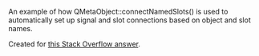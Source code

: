 An example of how QMetaObject::connectNamedSlots() is used to automatically
set up signal and slot connections based on object and slot names.

Created for [this Stack Overflow answer](http://stackoverflow.com/a/39198391/616460).
